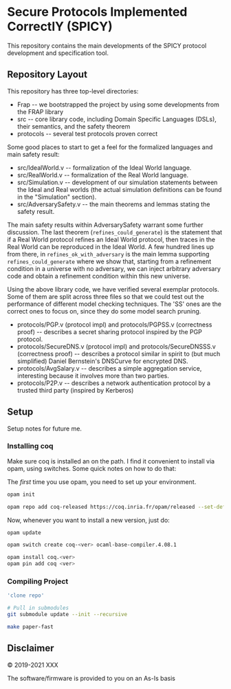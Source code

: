 # Secure Protocols Implemented CorrectlY (SPICY)

This repository contains the main developments of the SPICY protocol development and specification tool.

## Repository Layout

This repository has three top-level directories:
* Frap -- we bootstrapped the project by using some developments from the FRAP library
* src -- core library code, including Domain Specific Languages (DSLs), their semantics, and the safety theorem
* protocols -- several test protocols proven correct

Some good places to start to get a feel for the formalized languages and main safety result:

* src/IdealWorld.v -- formalization of the Ideal World language.
* src/RealWorld.v -- formalization of the Real World language.
* src/Simulation.v -- development of our simulation statements between the Ideal and Real worlds (the actual simulation definitions can be found in the "Simulation" section).
* src/AdversarySafety.v -- the main theorems and lemmas stating the safety result.

The main safety results within AdversarySafety warrant some further discussion.
The last theorem (`refines_could_generate`) is the statement that if a Real
World protocol refines an Ideal World protocol, then traces in the Real World
can be reproduced in the Ideal World. A few hundred lines up from there, in
`refines_ok_with_adversary` is the main lemma supporting
`refines_could_generate` where we show that, starting from a refinement
condition in a universe with no adversary, we can inject arbitrary adversary
code and obtain a refinement condition within this new universe.

Using the above library code, we have verified several exemplar protocols. Some of them are split across three files so that we could test out the performance of different model checking techniques.  The 'SS' ones are the correct ones to focus on, since they do some model search pruning.

* protocols/PGP.v (protocol impl) and protocols/PGPSS.v (correctness proof) -- describes a secret sharing protocol inspired by the PGP protocol.
* protocols/SecureDNS.v (protocol impl) and protocols/SecureDNSSS.v (correctness proof) -- describes a protocol similar in spirit to (but much simplified) Daniel Bernstein's DNSCurve for encrypted DNS.
* protocols/AvgSalary.v -- describes a simple aggregation service, interesting because it involves more than two parties.
* protocols/P2P.v -- describes a network authentication protocol by a trusted third party (inspired by Kerberos)

## Setup

Setup notes for future me.


### Installing coq

Make sure coq is installed an on the path.  I find it convenient to
install via opam, using switches.  Some quick notes on how to do that:

The *first* time you use opam, you need to set up your environment.

```bash
opam init

opam repo add coq-released https://coq.inria.fr/opam/released --set-default
```

Now, whenever you want to install a new version, just do:

```bash
opam update

opam switch create coq-<ver> ocaml-base-compiler.4.08.1

opam install coq.<ver>
opam pin add coq <ver>
```

### Compiling Project

```bash
'clone repo'

# Pull in submodules
git submodule update --init --recursive

make paper-fast
```

## Disclaimer

© 2019-2021 XXX

The software/firmware is provided to you on an As-Is basis
